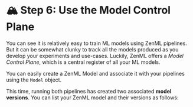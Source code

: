 # 🏔️ Step 6: Use the Model Control Plane

You can see it is relatively easy to train ML models using ZenML pipelines. But it can be somewhat clunky to track all the models produced as you develop your experiments and use-cases. Luckily, ZenML offers a *Model Control Plane*, which is a central register of all your ML models.

You can easily create a ZenML Model and associate it with your pipelines using the `Model` object.

This time, running both pipelines has created two associated **model versions**.
You can list your ZenML model and their versions as follows:
